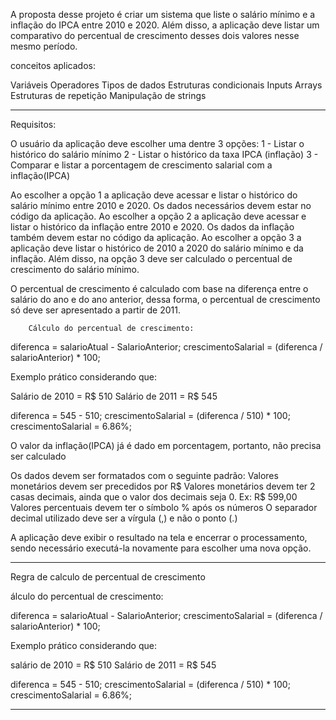A proposta desse projeto é criar um sistema que liste o salário mínimo e a inflação do IPCA entre 2010 e 2020. Além disso, a aplicação deve listar um comparativo do percentual de crescimento desses dois valores nesse mesmo período.

conceitos aplicados:

Variáveis
Operadores
Tipos de dados
Estruturas condicionais
Inputs
Arrays
Estruturas de repetição
Manipulação de strings

---

Requisitos:

O usuário da aplicação deve escolher uma dentre 3 opções:
1 - Listar o histórico do salário mínimo
2 - Listar o histórico da taxa IPCA (inflação)
3 - Comparar e listar a porcentagem de crescimento salarial com a inflação(IPCA)

Ao escolher a opção 1 a aplicação deve acessar e listar o histórico do salário mínimo entre 2010 e 2020. Os dados necessários devem estar no código da aplicação.
Ao escolher a opção 2 a aplicação deve acessar e listar o histórico da inflação entre 2010 e 2020. Os dados da inflação também devem estar no código da aplicação.
Ao escolher a opção 3 a aplicação deve listar o histórico de 2010 a 2020 do salário mínimo e da inflação. Além disso, na opção 3 deve ser calculado o percentual de crescimento do salário mínimo.

O percentual de crescimento é calculado com base na diferença entre o salário do ano e do ano anterior, dessa forma, o percentual de crescimento só deve ser apresentado a partir de 2011.

        Cálculo do percentual de crescimento:

diferenca = salarioAtual - SalarioAnterior;
crescimentoSalarial = (diferenca / salarioAnterior) \* 100;

Exemplo prático considerando que:

Salário de 2010 = R$ 510
Salário de 2011 = R$ 545

diferenca = 545 - 510;
crescimentoSalarial = (diferenca / 510) \* 100;
crescimentoSalarial = 6.86%;

O valor da inflação(IPCA) já é dado em porcentagem, portanto, não precisa ser calculado

Os dados devem ser formatados com o seguinte padrão:
Valores monetários devem ser precedidos por R$
Valores monetários devem ter 2 casas decimais, ainda que o valor dos decimais seja 0. Ex: R$ 599,00
Valores percentuais devem ter o símbolo % após os números
O separador decimal utilizado deve ser a vírgula (,) e não o ponto (.)

A aplicação deve exibir o resultado na tela e encerrar o processamento, sendo necessário executá-la novamente para escolher uma nova opção.

---

Regra de calculo de percentual de crescimento

álculo do percentual de crescimento:

diferenca = salarioAtual - SalarioAnterior;
crescimentoSalarial = (diferenca / salarioAnterior) \* 100;

Exemplo prático considerando que:

salário de 2010 = R$ 510
Salário de 2011 = R$ 545

diferenca = 545 - 510;
crescimentoSalarial = (diferenca / 510) \* 100;
crescimentoSalarial = 6.86%;

---
